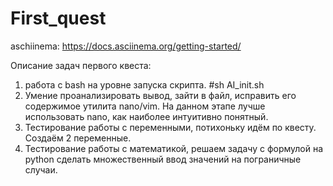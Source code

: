 # First_quest

aschiinema:
https://docs.asciinema.org/getting-started/


Описание задач первого квеста:
1. работа с bash на уровне запуска скрипта. #sh AI_init.sh
2. Умение проанализировать вывод, зайти в файл, исправить его содержимое
утилита nano/vim. На данном этапе лучше использовать nano, как наиболее интуитивно понятный.
3. Тестирование работы с переменными, потихоньку идём по квесту. Создаём 
2 переменные. 
4. Тестирование работы с математикой, решаем задачу с формулой на python
сделать множественный ввод значений на пограничные случаи.
